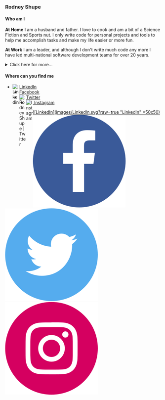 ### Rodney Shupe
<!--
**rodneyshupe/rodneyshupe** is a ✨ _special_ ✨ repository because its `README.md` (this file) appears on your GitHub profile.
-->


#### Who am I

**At Home**
I am a husband and father.  I love to cook and am a bit of a Science Fiction
and Sports nut.  I only write code for personal projects and tools to help me
accomplish tasks and make my life easier or more fun.

**At Work**
I am a leader, and although I don't write much code any more I have led
multi-national software development teams for over 20 years.
<details>
<summary>Click here for more...</summary>
<p>
I am an accomplished technology leader with a successful track record of
leading multinational teams, and delivering large-scale, high availability,
high-value, innovative software solutions. Extensive experience in
streamlining processes to bring value and generate efficiencies.
Skilled in project management, specifications gathering, business analytics,
troubleshooting, and the entire software development lifecycle under a variety
of different methodologies. Key strengths include relationship building and a
strong customer focus.

*Software engineering leadership and management experience*
* Set strategic technology goals in conjunction with product roadmap. Set
  department and individual goals aligned to corporate objectives and KPIs.
* Hired key leaders and talented individuals; built and motivated teams to top
  performance resulting in delivery of high value products on schedule;
  directed and mentored technical managers and team members utilizing both
  Situational Leadership and Promise Based Management.

*Project management experience*
* Skilled in team building and software delivery with Agile using SCRUM
  methodology.
* Proven skills for all phases of the Software Development Life Cycle; creating
  project plans, project execution, risk management, absorbing change requests,
  and client management.
* Handled multiple concurrent projects, resource planning and forecasting, and
  support.

*Architecture and software development experience*
* Architecture, data modeling, system design and implementation experience for
  high traffic, big data and Level 3 REST APIs.
* Established technical skills in capturing software requirements, acceptance
  criteria, analysis, design, implementation, performance, and configuration
  management.
* Experience in evaluating and making high impact technology decisions (buy,
  out-source, open source, build.)
* Designed and deployed out cloud based architectures using Amazon Web Services
* Setup test-driven development leading to continuous integration.
</p>
</details>

#### Where can you find me

* [<img align="left" alt="Linkedin" width="22px" src="https://cdn.jsdelivr.net/npm/simple-icons@v3/icons/linkedin.svg" /> LinkedIn](https://www.linkedin.com/in/rodneyshupe/)
* [Facebook](https://www.facebook.com/RodneyShupe)
* [<img align="left" alt="Rodney Shupe | Twitter" width="22px" src="https://cdn.jsdelivr.net/npm/simple-icons@v3/icons/twitter.svg" /> Twitter](https://twitter.com/RodneyShupe)
* [<img align="left" alt="Instagram" width="22px" src="https://cdn.jsdelivr.net/npm/simple-icons@v3/icons/instagram.svg" />&nbsp;Instagram](https://www.instagram.com/RodneyShupe/)

[![LinkedIn](images/LinkedIn.svg?raw=true "LinkedIn" =50x50)](https://www.linkedin.com/in/rodneyshupe/)
[![Rodney Shupe | Facebook](images/Facebook.svg?raw=true "Facebook")](https://www.facebook.com/RodneyShupe)
[![Rodney Shupe | Twitter](images/Twitter.svg?raw=true "Twitter")](https://twitter.com/RodneyShupe)
[![Rodney Shupe | Instagram](images/Instagram.svg?raw=true "Instagram")](https://www.instagram.com/RodneyShupe/)
<!--
<a href="https://t.me/">
  <img align="left" alt="Telegram" width="22px" src="https://cdn.jsdelivr.net/npm/simple-icons@v3/icons/telegram.svg" />
</a>
<a href="https://www.reddit.com/user//">
  <img align="left" alt=" Reddit" width="22px" src="https://cdn.jsdelivr.net/npm/simple-icons@v3/icons/reddit.svg" />
</a>
<a href="https://leetcode.com//">
  <img align="left" alt="Leetcode" width="22px" src="https://cdn.jsdelivr.net/npm/simple-icons@v3/icons/leetcode.svg" />
</a>
<a href="https://www.codechef.com/users/">
  <img align="left" alt=" Codechef" width="22px" src="https://cdn.jsdelivr.net/npm/simple-icons@v3/icons/codechef.svg" />
</a>
-->



<!--
Here are some ideas to get you started:

- 🔭 I’m currently working on ...
- 🌱 I’m currently learning ...
- 👯 I’m looking to collaborate on ...
- 🤔 I’m looking for help with ...
- 💬 Ask me about ...
- 📫 How to reach me: ...
- 😄 Pronouns: ...
- ⚡ Fun fact: ...
-->
